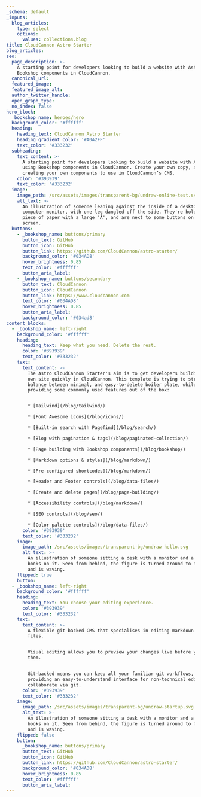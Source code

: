 ```yaml
---
_schema: default
_inputs:
  blog_articles:
    type: select
    options:
      values: collections.blog
title: CloudCannon Astro Starter
blog_articles:
seo:
  page_description: >-
    A starting point for developers looking to build a website with Astro, using
    Bookshop components in CloudCannon.
  canonical_url:
  featured_image:
  featured_image_alt:
  author_twitter_handle:
  open_graph_type:
  no_index: false
hero_block:
  _bookshop_name: heroes/hero
  background_color: '#ffffff'
  heading:
    heading_text: CloudCannon Astro Starter
    heading_gradient_color: '#A0A2FF'
    text_color: '#333232'
  subheading:
    text_content: >-
      A starting point for developers looking to build a website with Astro,
      using Bookshop components in CloudCannon. Create your own copy, and start
      creating your own components to use in CloudCannon’s CMS.
    color: '#393939'
    text_color: '#333232'
  image:
    image_path: /src/assets/images/transparent-bg/undraw-online-test.svg
    alt_text: >-
      An illustration of someone leaning against the inside of a desktop
      computer monitor, with one leg dangled off the side. They're holding a
      piece of paper with a large 'A', and are next to some buttons on the
      screen.
  buttons:
    - _bookshop_name: buttons/primary
      button_text: GitHub
      button_icon: GitHub
      button_link: https://github.com/CloudCannon/astro-starter/
      background_color: '#034AD8'
      hover_brightness: 0.85
      text_color: '#ffffff'
      button_aria_label:
    - _bookshop_name: buttons/secondary
      button_text: CloudCannon
      button_icon: CloudCannon
      button_link: https://www.cloudcannon.com
      text_color: '#034AD8'
      hover_brightness: 0.85
      button_aria_label:
      background_color: '#034ad8'
content_blocks:
  - _bookshop_name: left-right
    background_color: '#ffffff'
    heading:
      heading_text: Keep what you need. Delete the rest.
      color: '#393939'
      text_color: '#333232'
    text:
      text_content: >-
        The Astro CloudCannon Starter's aim is to get developers building their
        own site quickly in CloudCannon. This template is trying to strike a
        balance between minimal, and easy-to-delete boiler plate, while
        providing some commonly used features out of the box:


        * [Tailwind](/blog/tailwind/)

        * [Font Awesome icons](/blog/icons/)

        * [Built-in search with Pagefind](/blog/search/)

        * [Blog with pagination & tags](/blog/paginated-collection/)

        * [Page building with Bookshop components](/blog/bookshop/)

        * [Markdown options & styles](/blog/markdown/)

        * [Pre-configured shortcodes](/blog/markdown/)

        * [Header and Footer controls](/blog/data-files/)

        * [Create and delete pages](/blog/page-building/)

        * [Accessibility controls](/blog/markdown/)

        * [SEO controls](/blog/seo/)

        * [Color palette controls](/blog/data-files/)
      color: '#393939'
      text_color: '#333232'
    image:
      image_path: /src/assets/images/transparent-bg/undraw-hello.svg
      alt_text: >-
        An illustration of someone sitting a desk with a monitor and a pile of
        books on it. Seen from behind, the figure is turned around to face us
        and is waving.
    flipped: true
    button:
  - _bookshop_name: left-right
    background_color: '#ffffff'
    heading:
      heading_text: You choose your editing experience.
      color: '#393939'
      text_color: '#333232'
    text:
      text_content: >-
        A flexible git-backed CMS that specialises in editing markdown and data
        files. 


        Visual editing allows you to preview your changes live before you save
        them. 


        Git-backed means you can keep all your familiar git workflows, while
        providing an easy-to-understand interface for non-technical editors to
        collaborate via git. 
      color: '#393939'
      text_color: '#333232'
    image:
      image_path: /src/assets/images/transparent-bg/undraw-startup.svg
      alt_text: >-
        An illustration of someone sitting a desk with a monitor and a pile of
        books on it. Seen from behind, the figure is turned around to face us
        and is waving.
    flipped: false
    button:
      _bookshop_name: buttons/primary
      button_text: GitHub
      button_icon: GitHub
      button_link: https://github.com/CloudCannon/astro-starter/
      background_color: '#034AD8'
      hover_brightness: 0.85
      text_color: '#ffffff'
      button_aria_label:
---
```

